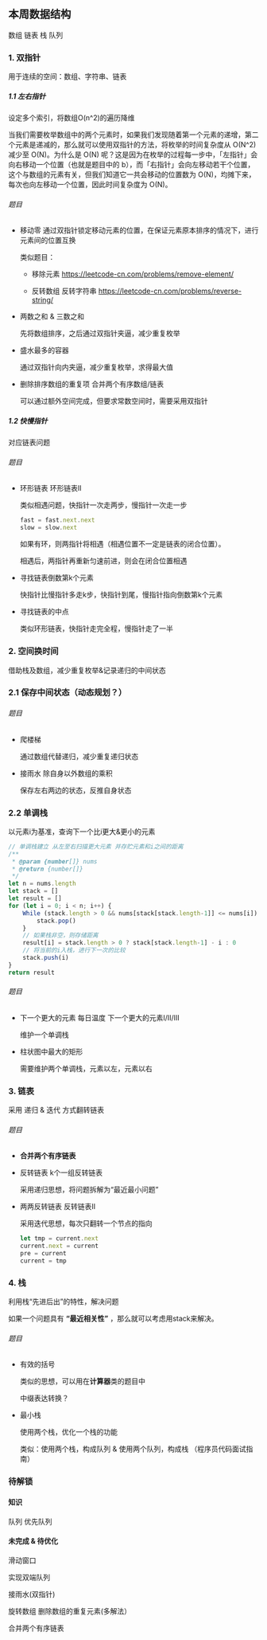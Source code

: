 ## 本周数据结构
数组 链表 栈 队列
### 1. 双指针 
用于连续的空间：数组、字符串、链表
##### 1.1 左右指针
设定多个索引，将数组O(n^2)的遍历降维

当我们需要枚举数组中的两个元素时，如果我们发现随着第一个元素的递增，第二个元素是递减的，那么就可以使用双指针的方法，将枚举的时间复杂度从 O(N^2) 减少至 O(N)。为什么是 O(N) 呢？这是因为在枚举的过程每一步中，「左指针」会向右移动一个位置（也就是题目中的 b），而「右指针」会向左移动若干个位置，这个与数组的元素有关，但我们知道它一共会移动的位置数为 O(N)，均摊下来，每次也向左移动一个位置，因此时间复杂度为 O(N)。

###### 题目
* 移动零
    通过双指针锁定移动元素的位置，在保证元素原本排序的情况下，进行元素间的位置互换

    类似题目：

    * 移除元素 https://leetcode-cn.com/problems/remove-element/

    * 反转数组 反转字符串 https://leetcode-cn.com/problems/reverse-string/

* 两数之和 & 三数之和
  
    先将数组排序，之后通过双指针夹逼，减少重复枚举

* 盛水最多的容器
  
    通过双指针向内夹逼，减少重复枚举，求得最大值

* 删除排序数组的重复项 合并两个有序数组/链表  
  
    可以通过额外空间完成，但要求常数空间时，需要采用双指针

##### 1.2 快慢指针
对应链表问题
###### 题目
* 环形链表 环形链表II

    类似相遇问题，快指针一次走两步，慢指针一次走一步
    ```js
    fast = fast.next.next
    slow = slow.next
    ```
    如果有环，则两指针将相遇（相遇位置不一定是链表的闭合位置）。
    
    相遇后，两指针再重新匀速前进，则会在闭合位置相遇

* 寻找链表倒数第k个元素
    
    快指针比慢指针多走k步，快指针到尾，慢指针指向倒数第k个元素

* 寻找链表的中点
  
    类似环形链表，快指针走完全程，慢指针走了一半

### 2. 空间换时间
借助栈及数组，减少重复枚举&记录递归的中间状态
### 2.1 保存中间状态（动态规划？）
###### 题目
* 爬楼梯

    通过数组代替递归，减少重复递归状态 

* 接雨水 除自身以外数组的乘积

    保存左右两边的状态，反推自身状态

### 2.2 单调栈
以元素i为基准，查询下一个比i更大&更小的元素
```js
// 单调栈建立 从左至右扫描更大元素 并存贮元素和i之间的距离
/**
 * @param {number[]} nums
 * @return {number[]}
 */
let n = nums.length
let stack = []
let result = []
for (let i = 0; i < n; i++) {
    While (stack.length > 0 && nums[stack[stack.length-1]] <= nums[i]) {
        stack.pop()
    }
    // 如果栈非空，则存储距离
    result[i] = stack.length > 0 ? stack[stack.length-1] - i : 0
    // 将当前的i入栈，进行下一次的比较
    stack.push(i)
}
return result
```

###### 题目
* 下一个更大的元素 每日温度 下一个更大的元素I/II/III
  
    维护一个单调栈

* 柱状图中最大的矩形
  
    需要维护两个单调栈，元素以左，元素以右


### 3. 链表
采用 递归 & 迭代 方式翻转链表
###### 题目
* **合并两个有序链表**
    
* 反转链表 k个一组反转链表
    
    采用递归思想，将问题拆解为“最近最小问题”

* 两两反转链表 反转链表II

  采用迭代思想，每次只翻转一个节点的指向

  ```js
  let tmp = current.next
  current.next = current
  pre = current
  current = tmp
  ``` 

### 4. 栈
利用栈“先进后出”的特性，解决问题

如果一个问题具有 **“最近相关性”** ，那么就可以考虑用stack来解决。

###### 题目
* 有效的括号
  
  类似的思想，可以用在**计算器**类的题目中

  中缀表达转换？

* 最小栈
  
  使用两个栈，优化一个栈的功能

  类似：使用两个栈，构成队列 & 使用两个队列，构成栈 （程序员代码面试指南）

### 待解锁
#### 知识
队列 优先队列

#### 未完成 & 待优化
滑动窗口 

实现双端队列

接雨水(双指针)

旋转数组 删除数组的重复元素(多解法）

合并两个有序链表